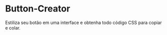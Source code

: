 # Button-Creator
 Estiliza seu botão em uma interface e obtenha todo código CSS para copiar e colar.
